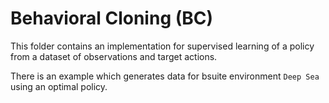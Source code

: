 # Behavioral Cloning (BC)

This folder contains an implementation for supervised learning of a policy from a
dataset of observations and target actions.

There is an example which generates data for bsuite environment `Deep Sea`
using an optimal policy.

